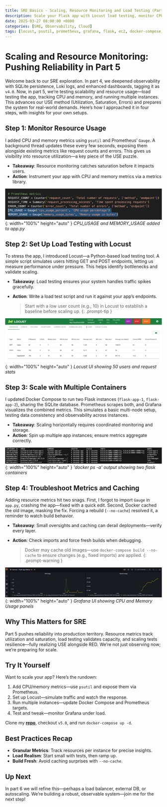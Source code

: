 ```yaml
---
title: SRE Basics - Scaling, Resource Monitoring and Load Testing (Part 5)
description: Scale your Flask app with Locust load testing, monitor CPU and memory with Prometheus, and run multiple instances for production-ready reliability.
date: 2025-03-27 08:00:00 +0800
categories: [SRE, Observability, Cloud]
tags: [locust, psutil, prometheus, grafana, flask, ec2, docker-compose, scaling, monitoring]
---
```


# Scaling and Resource Monitoring: Pushing Reliability in Part 5

Welcome back to our SRE exploration. In part 4, we deepened observability with SQLite persistence, Loki logs, and enhanced dashboards, tagging it as `v4.0`. Now, in part 5, we’re testing scalability and resource usage—load testing the app, tracking CPU and memory, and running multiple instances. This advances our USE method (Utilization, Saturation, Errors) and prepares the system for real-world demands. Here’s how I approached it in four steps, with insights for your own setups.

## Step 1: Monitor Resource Usage
I added CPU and memory metrics using `psutil` and Prometheus’ `Gauge`. A background thread updates these every few seconds, exposing them alongside existing metrics like request counts and errors. This gives us visibility into resource utilization—a key piece of the USE puzzle.

- **Takeaway**: Resource monitoring catches saturation before it impacts users.
- **Action**: Instrument your app with CPU and memory metrics via a metrics library.

![Desktop View](/assets/img/posts/20250327/cpu-and-memory-metrics.png ){: width="100%" height="auto" }
_CPU_USAGE and MEMORY_USAGE added to app.py_

## Step 2: Set Up Load Testing with Locust
To stress the app, I introduced Locust—a Python-based load testing tool. A simple script simulates users hitting GET and POST endpoints, letting us measure performance under pressure. This helps identify bottlenecks and validate scaling.

- **Takeaway**: Load testing ensures your system handles traffic spikes gracefully.
- **Action**: Write a load test script and run it against your app’s endpoints.
  
  > Start with a low user count (e.g., 10) in Locust to establish a baseline before scaling up.
  {: .prompt-tip }

![Desktop View](/assets/img/posts/20250327/locust-ui.png ){: width="100%" height="auto" }
_Locust UI showing 50 users and request stats_

## Step 3: Scale with Multiple Containers
I updated Docker Compose to run two Flask instances (`flask-app-1`, `flask-app-2`), sharing the SQLite database. Prometheus scrapes both, and Grafana visualizes the combined metrics. This simulates a basic multi-node setup, testing data consistency and observability across instances.

- **Takeaway**: Scaling horizontally requires coordinated monitoring and storage.
- **Action**: Spin up multiple app instances; ensure metrics aggregate correctly.

![Desktop View](/assets/img/posts/20250327/docker-ps-output.png ){: width="100%" height="auto" }
_'docker ps -a' output showing two flask containers_

## Step 4: Troubleshoot Metrics and Caching
Adding resource metrics hit two snags. First, I forgot to import `Gauge` in `app.py`, crashing the app—fixed with a quick edit. Second, Docker cached the old image, masking the fix. Forcing a rebuild (`--no-cache`) resolved it, a reminder to watch build behavior.

- **Takeaway**: Small oversights and caching can derail deployments—verify every layer.
- **Action**: Check imports and force fresh builds when debugging.
  
  > Docker may cache old images—use `docker-compose build --no-cache` to ensure changes (e.g., fixed imports) are applied.
  {: .prompt-warning }

![Desktop View](/assets/img/posts/20250327/cpu-and-memory-panels.png ){: width="100%" height="auto" }
_Grafana UI showing CPU and Memory Usage panels_

## Why This Matters for SRE
Part 5 pushes reliability into production territory. Resource metrics track utilization and saturation, load testing validates capacity, and scaling tests resilience—fully realizing USE alongside RED. We’re not just observing now; we’re preparing for scale.

## Try It Yourself
Want to scale your app? Here’s the rundown:
1. Add CPU/memory metrics—use `psutil` and expose them via Prometheus.
2. Set up Locust—simulate traffic and watch the response.
3. Run multiple instances—update Docker Compose and Prometheus targets.
4. Test and tweak—monitor Grafana under load.

Clone my [**repo**](https://github.com/Rick-Houser/system-prism), checkout `v5.0`, and run `docker-compose up -d`.

## Best Practices Recap
- **Granular Metrics**: Track resources per instance for precise insights.
- **Load Realism**: Start small with tests, then ramp up.
- **Build Fresh**: Avoid caching surprises with `--no-cache`.

## Up Next
In part 6 we will refine this—perhaps a load balancer, external DB, or autoscaling. We’re building a robust, observable system—join me for the next step!